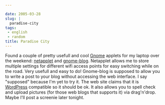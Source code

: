 ```yaml
---

date: 2005-03-28
slug: |
  paradise-city
tags:
 - english
 - random
title: Paradise City
---
```


Found a couple of pretty usefull and cool [Gnome](http://www.gnome.org)
applets for my laptop over the weekend:
[netapplet](http://support.novell.com/techcenter/articles/tp10007.html)
and [gnome-blog](http://www.gnome.org/~seth/gnome-blog/). Netapplet
allows me to store multiple settings for different wifi access points
for easy switching while on the road. Very usefull and easy to do!
Gnome-blog is supposed to allow you to write a post to your blog without
accessing the web interface. I say "supposed" because I'm yet to try it.
The web site claims that it is [WordPress](http://www.wordpress.org)
compatible so it should be ok. It also allows you to spell check and
upload pictures (for those web blogs that supports it) via drag'n'drop.
Maybe I'll post a screenie later tonight.
